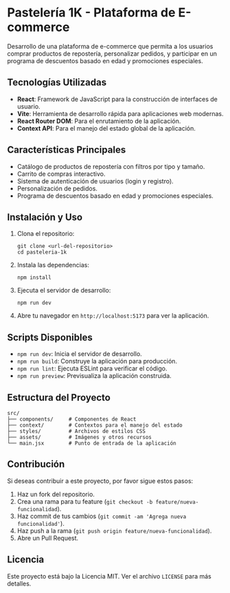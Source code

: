 # Pastelería 1K - Plataforma de E-commerce

Desarrollo de una plataforma de e-commerce que permita a los usuarios comprar productos de repostería, personalizar pedidos, y participar en un programa de descuentos basado en edad y promociones especiales.

## Tecnologías Utilizadas

- **React**: Framework de JavaScript para la construcción de interfaces de usuario.
- **Vite**: Herramienta de desarrollo rápida para aplicaciones web modernas.
- **React Router DOM**: Para el enrutamiento de la aplicación.
- **Context API**: Para el manejo del estado global de la aplicación.

## Características Principales

- Catálogo de productos de repostería con filtros por tipo y tamaño.
- Carrito de compras interactivo.
- Sistema de autenticación de usuarios (login y registro).
- Personalización de pedidos.
- Programa de descuentos basado en edad y promociones especiales.

## Instalación y Uso

1. Clona el repositorio:
   ```
   git clone <url-del-repositorio>
   cd pasteleria-1k
   ```

2. Instala las dependencias:
   ```
   npm install
   ```

3. Ejecuta el servidor de desarrollo:
   ```
   npm run dev
   ```

4. Abre tu navegador en `http://localhost:5173` para ver la aplicación.

## Scripts Disponibles

- `npm run dev`: Inicia el servidor de desarrollo.
- `npm run build`: Construye la aplicación para producción.
- `npm run lint`: Ejecuta ESLint para verificar el código.
- `npm run preview`: Previsualiza la aplicación construida.

## Estructura del Proyecto

```
src/
├── components/     # Componentes de React
├── context/        # Contextos para el manejo del estado
├── styles/         # Archivos de estilos CSS
├── assets/         # Imágenes y otros recursos
└── main.jsx        # Punto de entrada de la aplicación
```

## Contribución

Si deseas contribuir a este proyecto, por favor sigue estos pasos:

1. Haz un fork del repositorio.
2. Crea una rama para tu feature (`git checkout -b feature/nueva-funcionalidad`).
3. Haz commit de tus cambios (`git commit -am 'Agrega nueva funcionalidad'`).
4. Haz push a la rama (`git push origin feature/nueva-funcionalidad`).
5. Abre un Pull Request.

## Licencia

Este proyecto está bajo la Licencia MIT. Ver el archivo `LICENSE` para más detalles.

